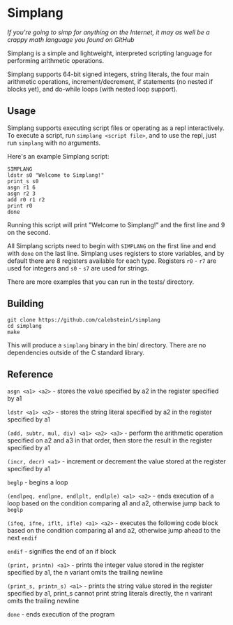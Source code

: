 # Simplang

_If you're going to simp for anything on the Internet, it may as well be a crappy math language you found on GitHub_

Simplang is a simple and lightweight, interpreted scripting language for performing arithmetic operations.

Simplang supports 64-bit signed integers, string literals, the four main arithmetic operations, increment/decrement, if statements (no nested if blocks yet), and do-while loops (with nested loop support).

## Usage

Simplang supports executing script files or operating as a repl interactively.
To execute a script, run `simplang <script file>`, and to use the repl, just run `simplang` with no arguments.

Here's an example Simplang script:

```
SIMPLANG
ldstr s0 "Welcome to Simplang!"
print_s s0
asgn r1 6
asgn r2 3
add r0 r1 r2
print r0
done
```

Running this script will print "Welcome to Simplang!" and the first line and 9 on the second.

All Simplang scripts need to begin with `SIMPLANG` on the first line and end with `done` on the last line.
Simplang uses registers to store variables, and by default there are 8 registers available for each type.
Registers `r0` - `r7` are used for integers and `s0` - `s7` are used for strings.

There are more examples that you can run in the tests/ directory.

## Building

```
git clone https://github.com/calebstein1/simplang
cd simplang
make
```

This will produce a `simplang` binary in the bin/ directory.
There are no dependencies outside of the C standard library.

## Reference

`asgn <a1> <a2>` - stores the value specified by a2 in the register specified by a1

`ldstr <a1> <a2>` - stores the string literal specified by a2 in the register specified by a1

`(add, subtr, mul, div) <a1> <a2> <a3>` - perform the arithmetic operation specified on a2 and a3 in that order, then store the result in the register specified by a1

`(incr, decr) <a1>` - increment or decrement the value stored at the register specified by a1

`beglp` - begins a loop

`(endlpeq, endlpne, endlplt, endlple) <a1> <a2>` - ends execution of a loop based on the condition comparing a1 and a2, otherwise jump back to `beglp`

`(ifeq, ifne, iflt, ifle) <a1> <a2>` - executes the following code block based on the condition comparing a1 and a2, otherwise jump ahead to the next `endif`

`endif` - signifies the end of an if block

`(print, printn) <a1>` - prints the integer value stored in the register specified by a1, the n variant omits the trailing newline

`(print_s, printn_s) <a1>` - prints the string value stored in the register specified by a1, print_s cannot print string literals directly, the n varirant omits the trailing newline

`done` - ends execution of the program
